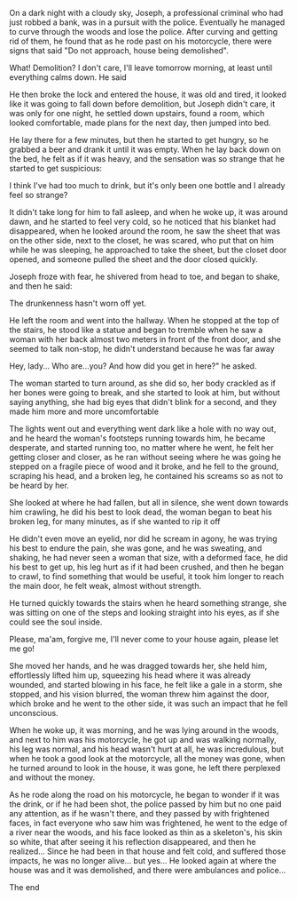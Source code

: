 
On a dark night with a cloudy sky, Joseph, a professional criminal who had just robbed a bank, was in a pursuit with the police. Eventually he managed to curve through the woods and lose the police. After curving and getting rid of them, he found that as he rode past on his motorcycle, there were signs that said "Do not approach, house being demolished".

What! Demolition? I don't care, I'll leave tomorrow morning, at least until everything calms down. He said

He then broke the lock and entered the house, it was old and tired, it looked like it was going to fall down before demolition, but Joseph didn't care, it was only for one night, he settled down upstairs, found a room, which looked comfortable, made plans for the next day, then jumped into bed.

He lay there for a few minutes, but then he started to get hungry, so he grabbed a beer and drank it until it was empty. When he lay back down on the bed, he felt as if it was heavy, and the sensation was so strange that he started to get suspicious:

I think I've had too much to drink, but it's only been one bottle and I already feel so strange?

It didn't take long for him to fall asleep, and when he woke up, it was around dawn, and he started to feel very cold, so he noticed that his blanket had disappeared, when he looked around the room, he saw the sheet that was on the other side, next to the closet, he was scared, who put that on him while he was sleeping, he approached to take the sheet, but the closet door opened, and someone pulled the sheet and the door closed quickly.

Joseph froze with fear, he shivered from head to toe, and began to shake, and then he said:

The drunkenness hasn't worn off yet.

He left the room and went into the hallway. When he stopped at the top of the stairs, he stood like a statue and began to tremble when he saw a woman with her back almost two meters in front of the front door, and she seemed to talk non-stop, he didn't understand because he was far away

Hey, lady... Who are...you? And how did you get in here?" he asked.

The woman started to turn around, as she did so, her body crackled as if her bones were going to break, and she started to look at him, but without saying anything, she had big eyes that didn't blink for a second, and they made him more and more uncomfortable

The lights went out and everything went dark like a hole with no way out, and he heard the woman's footsteps running towards him, he became desperate, and started running too, no matter where he went, he felt her getting closer and closer, as he ran without seeing where he was going he stepped on a fragile piece of wood and it broke, and he fell to the ground, scraping his head, and a broken leg, he contained his screams so as not to be heard by her.

She looked at where he had fallen, but all in silence, she went down towards him crawling, he did his best to look dead, the woman began to beat his broken leg, for many minutes, as if she wanted to rip it off

He didn't even move an eyelid, nor did he scream in agony, he was trying his best to endure the pain, she was gone, and he was sweating, and shaking, he had never seen a woman that size, with a deformed face, he did his best to get up, his leg hurt as if it had been crushed, and then he began to crawl, to find something that would be useful, it took him longer to reach the main door, he felt weak, almost without strength.

He turned quickly towards the stairs when he heard something strange, she was sitting on one of the steps and looking straight into his eyes, as if she could see the soul inside.

Please, ma'am, forgive me, I'll never come to your house again, please let me go!

She moved her hands, and he was dragged towards her, she held him, effortlessly lifted him up, squeezing his head where it was already wounded, and started blowing in his face, he felt like a gale in a storm, she stopped, and his vision blurred, the woman threw him against the door, which broke and he went to the other side, it was such an impact that he fell unconscious.

When he woke up, it was morning, and he was lying around in the woods, and next to him was his motorcycle, he got up and was walking normally, his leg was normal, and his head wasn't hurt at all, he was incredulous, but when he took a good look at the motorcycle, all the money was gone, when he turned around to look in the house, it was gone, he left there perplexed and without the money.

As he rode along the road on his motorcycle, he began to wonder if it was the drink, or if he had been shot, the police passed by him but no one paid any attention, as if he wasn't there, and they passed by with frightened faces, in fact everyone who saw him was frightened, he went to the edge of a river near the woods, and his face looked as thin as a skeleton's, his skin so white, that after seeing it his reflection disappeared, and then he realized... Since he had been in that house and felt cold, and suffered those impacts, he was no longer alive... but yes... He looked again at where the house was and it was demolished, and there were ambulances and police...

The end